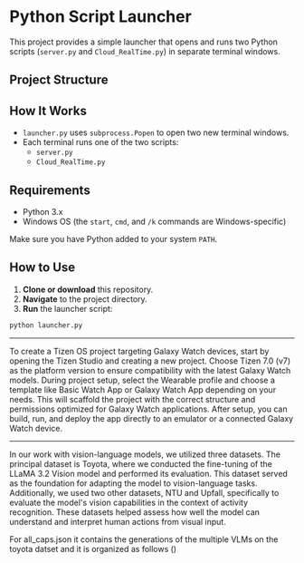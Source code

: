 # Python Script Launcher

This project provides a simple launcher that opens and runs two Python scripts (`server.py` and `Cloud_RealTime.py`) in separate terminal windows.

## Project Structure


## How It Works

- `launcher.py` uses `subprocess.Popen` to open two new terminal windows.
- Each terminal runs one of the two scripts:
  - `server.py`
  - `Cloud_RealTime.py`

## Requirements

- Python 3.x
- Windows OS (the `start`, `cmd`, and `/k` commands are Windows-specific)
  
Make sure you have Python added to your system `PATH`.

## How to Use

1. **Clone or download** this repository.
2. **Navigate** to the project directory.
3. **Run** the launcher script:

```bash
python launcher.py
```

--------------------------------------------------------------------------------------------------------------------------------------------------------------
To create a Tizen OS project targeting Galaxy Watch devices, start by opening the Tizen Studio and creating a new project.
Choose Tizen 7.0 (v7) as the platform version to ensure compatibility with the latest Galaxy Watch models.
 During project setup, select the Wearable profile and choose a template like Basic Watch App or Galaxy Watch App depending on your needs.
This will scaffold the project with the correct structure and permissions optimized for Galaxy Watch applications.
After setup, you can build, run, and deploy the app directly to an emulator or a connected Galaxy Watch device.

----------------------------------------------------------------------------------------------------------------------------------------------------------


In our work with vision-language models, we utilized three datasets.
The principal dataset is Toyota, where we conducted the fine-tuning of the LLaMA 3.2 Vision model and performed its evaluation.
This dataset served as the foundation for adapting the model to vision-language tasks.
Additionally, we used two other datasets, NTU and Upfall, specifically to evaluate the model's vision capabilities in the context of activity recognition.
These datasets helped assess how well the model can understand and interpret human actions from visual input.


For all_caps.json it contains the generations of the multiple VLMs on the toyota datset and it is organized as follows ()









